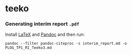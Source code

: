 # teeko

### Generating interim report `.pdf`

Install [LaTeX](https://www.latex-project.org/get/) and [Pandoc](https://pandoc.org/) and then run:
```
pandoc --filter pandoc-citeproc -s interim_report.md -o PLOG_TP1_RI_Teeko3.md
```
